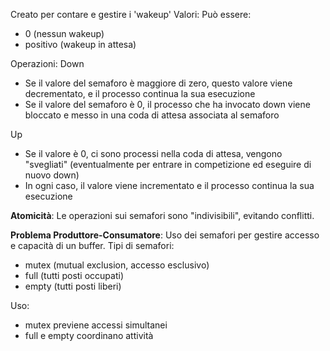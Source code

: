 Creato per contare e gestire i 'wakeup'
Valori: Può essere:
- 0 (nessun wakeup)
- positivo (wakeup in attesa)

Operazioni:
Down
- Se il valore del semaforo è maggiore di zero, questo valore viene decrementato, e il processo continua la sua esecuzione
- Se il valore del semaforo è 0, il processo che ha invocato down viene bloccato e messo in una coda di attesa associata al semaforo

Up
- Se il valore è 0, ci sono processi nella coda di attesa, vengono "svegliati" (eventualmente per entrare in competizione ed eseguire di nuovo down)
- In ogni caso, il valore viene incrementato e il processo continua la sua esecuzione

**Atomicità**: Le operazioni sui semafori sono "indivisibili", evitando conflitti.

**Problema Produttore-Consumatore**: Uso dei semafori per gestire accesso e capacità di un buffer.
Tipi di semafori:
- mutex (mutual exclusion, accesso esclusivo)
- full (tutti posti occupati)
- empty (tutti posti liberi)

Uso:
- mutex previene accessi simultanei
- full e empty coordinano attività

